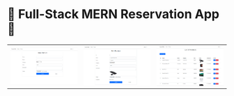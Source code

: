 <h1>📅 Full-Stack MERN Reservation App 🚀</h1>


<table>
  <tr>
    <td align="center"><img alt="coding" width="400" src="https://github.com/Amantha96/SuperSeller/blob/master/wwwroot/Screen%20Shots/Add%20New%20Product.png"></td>
    <td align="center"><img alt="coding" width="400" src="https://github.com/Amantha96/SuperSeller/blob/master/wwwroot/Screen%20Shots/Edit%20Productt.png"></td>
    <td align="center"><img alt="coding" width="400" src="https://github.com/Amantha96/SuperSeller/blob/master/wwwroot/Screen%20Shots/Prodcut%20list.png"></td>
  </tr>
</table>




 

